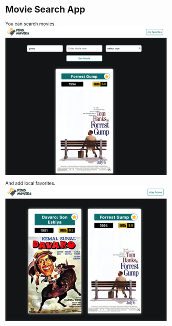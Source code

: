 # Movie Search App

You can search movies.
![find movie](./public/assets/image1.png)

And add local favorites.
![find movie](./public/assets/image2.png)
